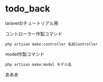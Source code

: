 # todo_back
laravelのチュートリアル用

コントローラー作製コマンド
```
php artisan make:controller 名前Controller
```

model作製コマンド
```
php artisan make:model モデル名
```

あああ
